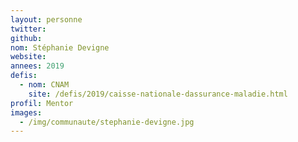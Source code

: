 ```yaml
---
layout: personne
twitter: 
github: 
nom: Stéphanie Devigne
website:
annees: 2019
defis: 
  - nom: CNAM 
    site: /defis/2019/caisse-nationale-dassurance-maladie.html
profil: Mentor
images: 
  - /img/communaute/stephanie-devigne.jpg
---
```

